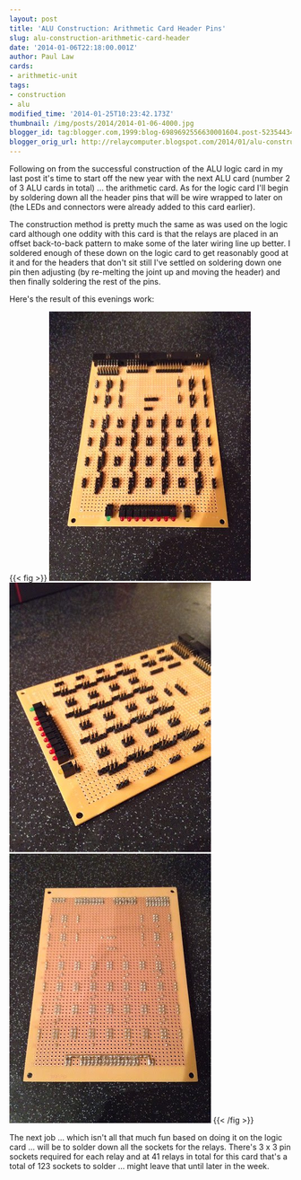 ```yaml
---
layout: post
title: 'ALU Construction: Arithmetic Card Header Pins'
slug: alu-construction-arithmetic-card-header
date: '2014-01-06T22:18:00.001Z'
author: Paul Law
cards:
- arithmetic-unit
tags:
- construction
- alu
modified_time: '2014-01-25T10:23:42.173Z'
thumbnail: /img/posts/2014/2014-01-06-4000.jpg
blogger_id: tag:blogger.com,1999:blog-6989692556630001604.post-5235443485775221677
blogger_orig_url: http://relaycomputer.blogspot.com/2014/01/alu-construction-arithmetic-card-header.html
---
```


Following on from the successful construction of the ALU logic card in my last 
post it's time to start off the new year with the next ALU card (number 2 of 3 
ALU cards in total) ... the arithmetic card. As for the logic card I'll begin 
by soldering down all the header pins that will be wire wrapped to later on 
(the LEDs and connectors were already added to this card earlier).

The construction method is pretty much the same as was used on the logic 
card although one oddity with this card is that the relays are placed in an 
offset back-to-back pattern to make some of the later wiring line up better. I 
soldered enough of these down on the logic card to get reasonably good at it 
and for the headers that don't sit still I've settled on soldering down one 
pin then adjusting (by re-melting the joint up and moving the header) and then 
finally soldering the rest of the pins.

Here's the result of this 
evenings work:

{{< fig >}}
![ALU Arithmetic Card](/img/posts/2014/2014-01-06-0000.jpg)
![ALU Arithmetic Card (closer up)](/img/posts/2014/2014-01-06-0001.jpg)
![ALU Arithmetic Card (solder side)](/img/posts/2014/2014-01-06-0002.jpg)
{{< /fig >}}

The 
next job ... which isn't all that much fun based on doing it on the logic card 
... will be to solder down all the sockets for the relays. There's 3 x 3 pin 
sockets required for each relay and at 41 relays in total for this card that's 
a total of 123 sockets to solder ... might leave that until later in the week. 
